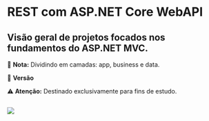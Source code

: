 # REST com ASP.NET Core WebAPI #

##  Visão geral de projetos focados nos fundamentos do ASP.NET MVC. ##

📝 **Nota:** Dividindo em camadas: app, business e data.

🔧 **Versão**

⚠️ **Atenção:** Destinado exclusivamente para fins de estudo.

##

<div> 
  <a href="https://www.linkedin.com/in/byron-ribeiro-santos-doria-6654b0312" target="_blank"><img src="https://img.shields.io/badge/-LinkedIn-%230077B5?style=for-the-badge&logo=linkedin&logoColor=white" target="_blank"></a>   
</div>
